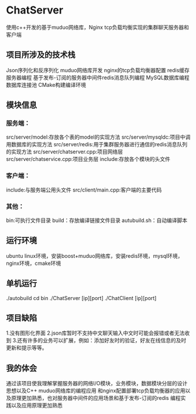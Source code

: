 # ChatServer
使用c++开发的基于muduo网络库，Nginx tcp负载均衡实现的集群聊天服务器和客户端
## 项目所涉及的技术栈
Json序列化和反序列化
muduo网络库开发
nginx的tcp负载均衡器配置
redis缓存服务器编程
基于发布-订阅的服务器中间件redis消息队列编程
MySQL数据库编程
数据库连接池
CMake构建编译环境
## 模块信息
### 服务端：
src/server/model:存放各个表的model的实现方法
src/server/mysqldc:项目中调用数据库的实现方法
src/server/redis:用于集群服务器进行通信的redis消息队列的实现方法
src/server/chatserver.cpp:项目网络层
src/server/chatservice.cpp:项目业务层
include:存放各个模块的头文件
### 客户端：
include:与服务端公用头文件
src/client/main.cpp:客户端的主要代码
### 其他：
bin:可执行文件目录
build：存放编译链接文件目录
autubuild.sh：自动编译脚本
## 运行环境
ubuntu linux环境，安装boost+muduo网络库，安装redis环境，mysql环境，nginx环境，cmake环境
## 单机运行
./autobuild
cd bin
./ChatServer [ip][port]
./ChatClient [ip][port]
## 项目缺陷
1.没有图形化界面
2.json库暂时不支持中文聊天输入中文时可能会报错或者无法收到
3.还有许多的业务可以扩展，例如：添加好友时的验证，好友在线信息的及时更新和提示等等。
## 我的体会
通过该项目使我理解掌握服务器的网络I/O模块，业务模块，数据模块分层的设计思想以及C++ muduo网络库的编程应用
和nginx配置部署tcp负载均衡器的应用以及原理更加熟悉，也对服务器中间件的应用场景和基于发布-订阅的redis
编程实践以及应用原理更加熟悉




